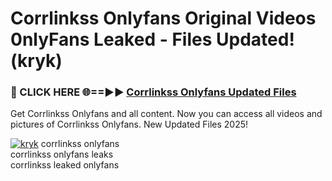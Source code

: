 # Corrlinkss Onlyfans Original Videos 0nlyFans Leaked - Files Updated! (kryk)

<h3>🔴 CLICK HERE 🌐==►► <a href="https://tinyurl.com/brd5kh86" rel="nofollow">Corrlinkss Onlyfans Updated Files</a></h3>

Get Corrlinkss Onlyfans and all content. Now you can access all videos and pictures of Corrlinkss Onlyfans. New Updated Files 2025!

[![kryk](https://i.imgur.com/K7sEzmb.gif)](https://tinyurl.com/brd5kh86)
corrlinkss onlyfans<br>
corrlinkss onlyfans leaks<br>
corrlinkss leaked onlyfans